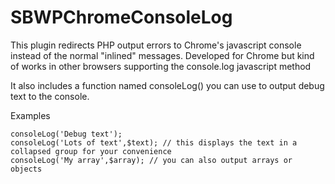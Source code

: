 SBWPChromeConsoleLog
====================

This plugin redirects PHP output errors to Chrome's javascript console instead of the normal "inlined" messages.
Developed for Chrome but kind of works in other browsers supporting the console.log javascript method

It also includes a function named consoleLog() you can use to output debug text to the console.

Examples

	consoleLog('Debug text');
	consoleLog('Lots of text',$text); // this displays the text in a collapsed group for your convenience
	consoleLog('My array',$array); // you can also output arrays or objects